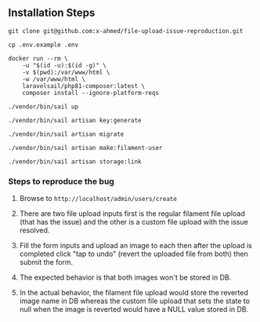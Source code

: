 ## Installation Steps

```
git clone git@github.com:x-ahmed/file-upload-issue-reproduction.git
```

```
cp .env.example .env 
```

```
docker run --rm \
    -u "$(id -u):$(id -g)" \
    -v $(pwd):/var/www/html \
    -w /var/www/html \
    laravelsail/php81-composer:latest \
    composer install --ignore-platform-reqs
```
 
```
./vendor/bin/sail up
```

```
./vendor/bin/sail artisan key:generate
```

```
./vendor/bin/sail artisan migrate
```

```
./vendor/bin/sail artisan make:filament-user
```

```
./vendor/bin/sail artisan storage:link
```


### Steps to reproduce the bug

1. Browse to `http://localhost/admin/users/create`

2. There are two file upload inputs first is the regular filament file upload (that has the issue) and the other is a custom file upload with the issue resolved.

3. Fill the form inputs and upload an image to each then after the upload is completed click "tap to undo" (revert the uploaded file from both) then submit the form.

4. The expected behavior is that both images won't be stored in DB.

5. In the actual behavior, the filament file upload would store the reverted image name in DB whereas the custom file upload that sets the state to null when the image is reverted would have a NULL value stored in DB.
